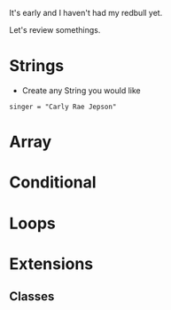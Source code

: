 It's early and I haven't had my redbull yet.

Let's review somethings.

# Strings

* Create any String you would like

```
singer = "Carly Rae Jepson"
```

# Array

# Conditional

# Loops

# Extensions

## Classes


